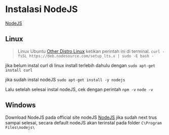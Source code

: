 # Instalasi NodeJS
[NodeJS](https://nodejs.org/en/)

## Linux
> Linux Ubuntu 
[Other Distro Linux](https://github.com/nodesource/distributions/blob/master/README.md)
ketikan perintah ini di terminal.
`curl -fsSL https://deb.nodesource.com/setup_lts.x | sudo -E bash -`

jika belum instal curl di linux install terlebih dahulu dengan
`sudo apt-get install curl`

jika sudah instal nodeJS
`sudo apt-get install -y nodejs`

Lalu setelah selesai instal nodeJS, cek dengan perintah
`npm -v`
`node -v`


## Windows
Download NodeJS pada official site nodeJS
[NodeJS](https://nodejs.org/en/)
jika sudah next trus sampai selesai, secara default nodeJS akan terinstal pada folder
`C\Program Files\nodejs\`